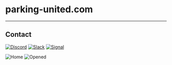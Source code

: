 # parking-united.com

---
## Contact

[![Discord](https://raw.githubusercontent.com/complexorganizations/parking-united-com/main/assets/discord.svg)](https://discord.gg/3mwJHr5Btt)
[![Slack](https://raw.githubusercontent.com/complexorganizations/parking-united-com/main/assets/slack.svg)](https://parking-unitedcom.slack.com/archives/C05QM7PS9GV/p1693631754500589)
[![Signal](https://raw.githubusercontent.com/complexorganizations/parking-united-com/main/assets/signal.svg)](https://signal.group/#CjQKIPhEy6Pk8c-wXi-6O3DRXQ3eSLvJNqW61uq46Y-Ya3mrEhDaILflpc1oE9joFmzC3REG)

![Home](https://github.com/complexorganizations/parking-united-com/assets/102563715/7c5ad970-4337-44a5-8798-b4a802697535)
![Opened](https://github.com/complexorganizations/parking-united-com/assets/102563715/c8ef2dc0-df2c-4515-9da5-ba386234e447)
